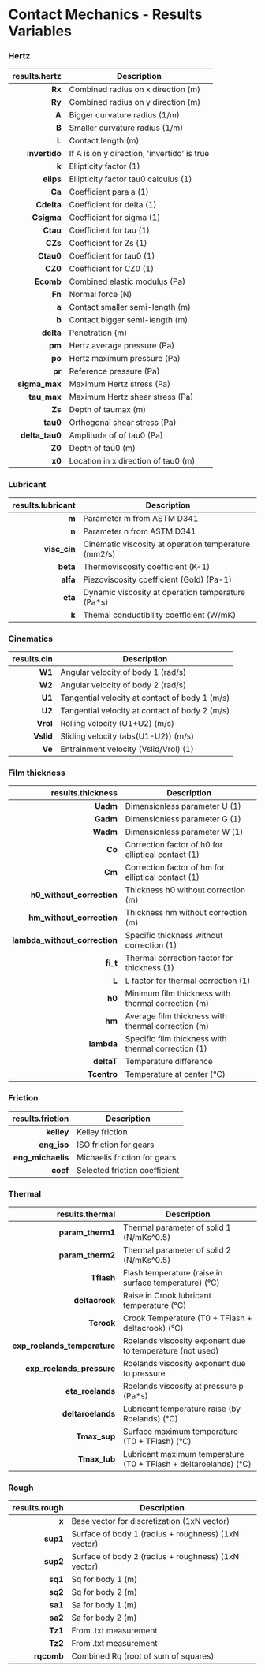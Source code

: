 # Contact Mechanics - Results Variables

### Hertz
results.hertz| Description
--------: | ---
|**Rx**|  Combined radius on x direction (m)|
|**Ry**|  Combined radius on y direction (m)|
|**A**|  Bigger curvature radius (1/m)|
|**B**|  Smaller curvature radius (1/m)|
|**L**| Contact length (m)|
|**invertido**| If A is on y direction, 'invertido' is true|
|**k**| Ellipticity factor (1)|
|**elips**| Ellipticity factor tau0 calculus (1)|
|**Ca**| Coefficient para a (1)|
|**Cdelta**| Coefficient for delta (1)|
|**Csigma**| Coefficient for sigma (1)|
|**Ctau**| Coefficient for tau (1)|
|**CZs**| Coefficient for Zs (1)|
|**Ctau0**| Coefficient for tau0 (1)|
|**CZ0**| Coefficient for CZ0 (1)|
|**Ecomb**| Combined elastic modulus (Pa)|
|**Fn**| Normal force (N)|
|**a**|  Contact smaller semi-length (m)|
|**b**|  Contact bigger semi-length (m)|
|**delta**|  Penetration (m)|
|**pm**|  Hertz average pressure (Pa)|
|**po**|  Hertz maximum pressure (Pa)|
|**pr**| Reference pressure (Pa)|
|**sigma_max**| Maximum Hertz stress (Pa)|
|**tau_max**|  Maximum Hertz shear stress (Pa)|
|**Zs**|  Depth of taumax (m)|
|**tau0**|  Orthogonal shear stress (Pa)|
|**delta_tau0**|  Amplitude of of tau0 (Pa)|
|**Z0**|  Depth of tau0 (m)|
|**x0**|  Location in x direction of tau0 (m)|

### Lubricant
results.lubricant| Description
--------: | ---
|**m**|  Parameter m from ASTM D341|
|**n**|  Parameter n from ASTM D341|
|**visc_cin**|  Cinematic viscosity at operation temperature (mm2/s)|
|**beta**|  Thermoviscosity coefficient (K-1)|
|**alfa**|  Piezoviscosity coefficient (Gold) (Pa-1)|
|**eta**|  Dynamic viscosity at operation temperature (Pa*s)|
|**k**| Themal conductibility coefficient (W/mK)|

### Cinematics
results.cin| Description
--------: | ---
|**W1**|  Angular velocity of body 1 (rad/s)|
|**W2**|  Angular velocity of body 2 (rad/s)|
|**U1**|  Tangential velocity at contact of body 1 (m/s)|
|**U2**|  Tangential velocity at contact of body 2 (m/s)|
|**Vrol**|  Rolling velocity (U1+U2) (m/s)|
|**Vslid**|  Sliding velocity (abs(U1-U2)) (m/s)|
|**Ve**|  Entrainment velocity (Vslid/Vrol) (1)|

### Film thickness
results.thickness| Description
--------: | ---
|**Uadm**|  Dimensionless parameter U (1)|
|**Gadm**|  Dimensionless parameter G (1)|
|**Wadm**|  Dimensionless parameter W (1)|
|**Co**| Correction factor of h0 for elliptical contact (1)|
|**Cm**| Correction factor of hm for elliptical contact (1)|
|**h0_without_correction**| Thickness h0 without correction (m)|
|**hm_without_correction**| Thickness hm without correction (m)|
|**lambda_without_correction**| Specific thickness without correction (1)|
|**fi_t**|  Thermal correction factor for thickness (1)|
|**L**|  L factor for thermal correction (1)|
|**h0**|  Minimum film thickness with thermal correction (m)|
|**hm**|  Average film thickness with thermal correction (m)|
|**lambda**|  Specific film thickness with thermal correction (1)|
|**deltaT**|  Temperature difference|
|**Tcentro**|  Temperature at center (°C)|

### Friction
results.friction| Description
--------: | ---
|**kelley**| Kelley friction |
|**eng_iso**| ISO friction for gears|
|**eng_michaelis**| Michaelis friction for gears|
|**coef**| Selected friction coefficient|

### Thermal
results.thermal| Description
--------: | ---
|**param_therm1**| Thermal parameter of solid 1 (N/mKs^0.5)|
|**param_therm2**| Thermal parameter of solid 2 (N/mKs^0.5) |
|**Tflash**| Flash temperature (raise in surface temperature) (°C)|
|**deltacrook**| Raise in Crook lubricant temperature (°C)|
|**Tcrook**| Crook Temperature (T0 + TFlash + deltacrook) (°C)|
|**exp_roelands_temperature**| Roelands viscosity exponent due to temperature (not used)|
|**exp_roelands_pressure**| Roelands viscosity exponent due to pressure|
|**eta_roelands**| Roelands viscosity at pressure p (Pa*s)|
|**deltaroelands**| Lubricant temperature raise (by Roelands) (°C)|
|**Tmax_sup**| Surface maximum temperature (T0 + TFlash) (°C)|
|**Tmax_lub**| Lubricant maximum temperature (T0 + TFlash + deltaroelands) (°C)|

### Rough
results.rough| Description
--------: | ---
|**x**| Base vector for discretization (1xN vector)
|**sup1**| Surface of body 1 (radius + roughness) (1xN vector)
|**sup2**| Surface of body 2 (radius + roughness) (1xN vector)
|**sq1**| Sq for body 1 (m) |
|**sq2**| Sq for body 2 (m) |
|**sa1**| Sa for body 1 (m)|
|**sa2**| Sa for body 2 (m)|
|**Tz1**| From .txt measurement|
|**Tz2**| From .txt measurement|
|**rqcomb**| Combined Rq (root of sum of squares)|
